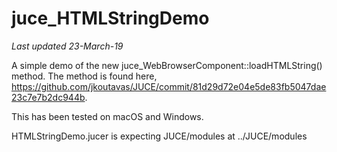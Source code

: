 # juce_HTMLStringDemo

*Last updated 23-March-19*

A simple demo of the new juce_WebBrowserComponent::loadHTMLString() method. The method is found here, https://github.com/jkoutavas/JUCE/commit/81d29d72e04e5de83fb5047dae23c7e7b2dc944b.

This has been tested on macOS and Windows.

HTMLStringDemo.jucer is expecting JUCE/modules at ../JUCE/modules
